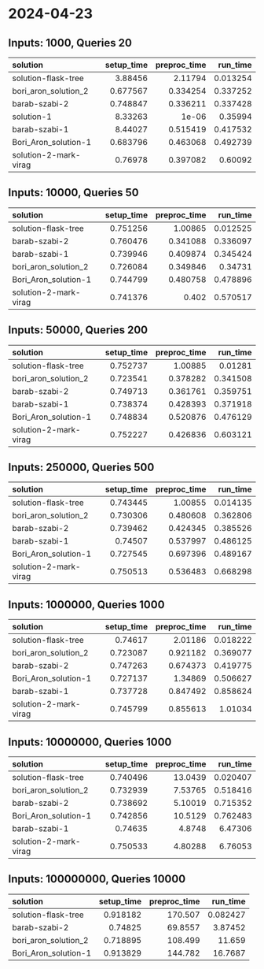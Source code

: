 # 2024-04-23

## Inputs: 1000, Queries 20

| solution              |   setup_time |   preproc_time |   run_time |
|:----------------------|-------------:|---------------:|-----------:|
| solution-flask-tree   |     3.88456  |       2.11794  |   0.013254 |
| bori_aron_solution_2  |     0.677567 |       0.334254 |   0.337252 |
| barab-szabi-2         |     0.748847 |       0.336211 |   0.337428 |
| solution-1            |     8.33263  |       1e-06    |   0.35994  |
| barab-szabi-1         |     8.44027  |       0.515419 |   0.417532 |
| Bori_Aron_solution-1  |     0.683796 |       0.463068 |   0.492739 |
| solution-2-mark-virag |     0.76978  |       0.397082 |   0.60092  |

## Inputs: 10000, Queries 50

| solution              |   setup_time |   preproc_time |   run_time |
|:----------------------|-------------:|---------------:|-----------:|
| solution-flask-tree   |     0.751256 |       1.00865  |   0.012525 |
| barab-szabi-2         |     0.760476 |       0.341088 |   0.336097 |
| barab-szabi-1         |     0.739946 |       0.409874 |   0.345424 |
| bori_aron_solution_2  |     0.726084 |       0.349846 |   0.34731  |
| Bori_Aron_solution-1  |     0.744799 |       0.480758 |   0.478896 |
| solution-2-mark-virag |     0.741376 |       0.402    |   0.570517 |

## Inputs: 50000, Queries 200

| solution              |   setup_time |   preproc_time |   run_time |
|:----------------------|-------------:|---------------:|-----------:|
| solution-flask-tree   |     0.752737 |       1.00885  |   0.01281  |
| bori_aron_solution_2  |     0.723541 |       0.378282 |   0.341508 |
| barab-szabi-2         |     0.749713 |       0.361761 |   0.359751 |
| barab-szabi-1         |     0.738374 |       0.428393 |   0.371918 |
| Bori_Aron_solution-1  |     0.748834 |       0.520876 |   0.476129 |
| solution-2-mark-virag |     0.752227 |       0.426836 |   0.603121 |

## Inputs: 250000, Queries 500

| solution              |   setup_time |   preproc_time |   run_time |
|:----------------------|-------------:|---------------:|-----------:|
| solution-flask-tree   |     0.743445 |       1.00855  |   0.014135 |
| bori_aron_solution_2  |     0.730306 |       0.480608 |   0.362806 |
| barab-szabi-2         |     0.739462 |       0.424345 |   0.385526 |
| barab-szabi-1         |     0.74507  |       0.537997 |   0.486125 |
| Bori_Aron_solution-1  |     0.727545 |       0.697396 |   0.489167 |
| solution-2-mark-virag |     0.750513 |       0.536483 |   0.668298 |

## Inputs: 1000000, Queries 1000

| solution              |   setup_time |   preproc_time |   run_time |
|:----------------------|-------------:|---------------:|-----------:|
| solution-flask-tree   |     0.74617  |       2.01186  |   0.018222 |
| bori_aron_solution_2  |     0.723087 |       0.921182 |   0.369077 |
| barab-szabi-2         |     0.747263 |       0.674373 |   0.419775 |
| Bori_Aron_solution-1  |     0.727137 |       1.34869  |   0.506627 |
| barab-szabi-1         |     0.737728 |       0.847492 |   0.858624 |
| solution-2-mark-virag |     0.745799 |       0.855613 |   1.01034  |

## Inputs: 10000000, Queries 1000

| solution              |   setup_time |   preproc_time |   run_time |
|:----------------------|-------------:|---------------:|-----------:|
| solution-flask-tree   |     0.740496 |       13.0439  |   0.020407 |
| bori_aron_solution_2  |     0.732939 |        7.53765 |   0.518416 |
| barab-szabi-2         |     0.738692 |        5.10019 |   0.715352 |
| Bori_Aron_solution-1  |     0.742856 |       10.5129  |   0.762483 |
| barab-szabi-1         |     0.74635  |        4.8748  |   6.47306  |
| solution-2-mark-virag |     0.750533 |        4.80288 |   6.76053  |

## Inputs: 100000000, Queries 10000

| solution             |   setup_time |   preproc_time |   run_time |
|:---------------------|-------------:|---------------:|-----------:|
| solution-flask-tree  |     0.918182 |       170.507  |   0.082427 |
| barab-szabi-2        |     0.74825  |        69.8557 |   3.87452  |
| bori_aron_solution_2 |     0.718895 |       108.499  |  11.659    |
| Bori_Aron_solution-1 |     0.913829 |       144.782  |  16.7687   |